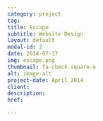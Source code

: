 ```yaml
---
category: project
tag:
title: Escape
subtitle: Website Design
layout: default
modal-id: 2
date: 2014-07-17
img: escape.png
thumbnail: fa-check-square-o
alt: image-alt
project-date: April 2014
client:
description:
href:

---
```


